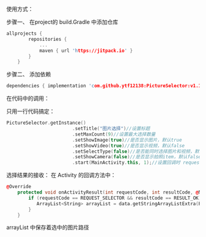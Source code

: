 使用方式：

步骤一、 在project的 build.Gradle 中添加仓库

```cpp
allprojects {
		repositories {
			...
			maven { url 'https://jitpack.io' }
		}
	}
```

步骤二、 添加依赖

```cpp
dependencies { implementation 'com.github.ytf12138:PictureSelector:v1.1' }
```

在代码中的调用：

只用一行代码搞定：

```cpp
PictureSelector.getInstance()
                        .setTitle("图片选择")//设置标题
                        .setMaxCount(9)//设置最大选择数量
                        .setShowImage(true)//是否显示图片，默认true
                        .setShowVideo(true)//是否显示视频，默认false
                        .setSelectType(false)//是否能同时选择图片和视频，默认false
                        .setShowCamera(false)//是否显示拍照item，默认false
                        .start(MainActivity.this, 1);//设置回调时 requestCode
```

选择结果的接收：
在 Activity 的回调方法中：

```cpp
@Override
    protected void onActivityResult(int requestCode, int resultCode, @Nullable Intent data) {
        if (requestCode == REQUEST_SELECTOR && resultCode == RESULT_OK) {
           ArrayList<String> arrayList = data.getStringArrayListExtra(PictureSelector.SELECT_ITEM);
        }
    }
```

arrayList 中保存着选中的图片路径

